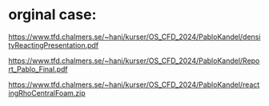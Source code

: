 # orginal case:

https://www.tfd.chalmers.se/~hani/kurser/OS_CFD_2024/PabloKandel/densityReactingPresentation.pdf

https://www.tfd.chalmers.se/~hani/kurser/OS_CFD_2024/PabloKandel/Report_Pablo_Final.pdf

https://www.tfd.chalmers.se/~hani/kurser/OS_CFD_2024/PabloKandel/reactingRhoCentralFoam.zip


